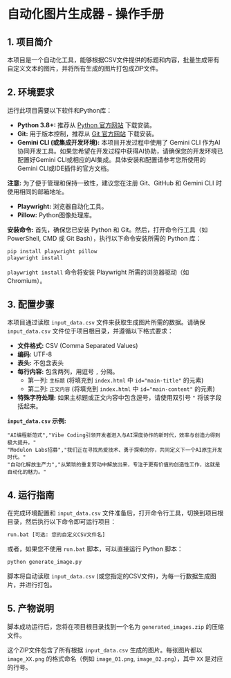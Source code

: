 # 自动化图片生成器 - 操作手册

## 1. 项目简介
本项目是一个自动化工具，能够根据CSV文件提供的标题和内容，批量生成带有自定义文本的图片，并将所有生成的图片打包成ZIP文件。

## 2. 环境要求
运行此项目需要以下软件和Python库：

*   **Python 3.8+:** 推荐从 [Python 官方网站](https://www.python.org/downloads/) 下载安装。
*   **Git:** 用于版本控制，推荐从 [Git 官方网站](https://git-scm.com/downloads) 下载安装。
*   **Gemini CLI (或集成开发环境):** 本项目开发过程中使用了 Gemini CLI 作为AI协同开发工具。如果您希望在开发过程中获得AI协助，请确保您的开发环境已配置好Gemini CLI或相应的AI集成。具体安装和配置请参考您所使用的Gemini CLI或IDE插件的官方文档。

**注意:** 为了便于管理和保持一致性，建议您在注册 Git、GitHub 和 Gemini CLI 时使用相同的邮箱地址。
*   **Playwright:** 浏览器自动化工具。
*   **Pillow:** Python图像处理库。

**安装命令:**
首先，确保您已安装 Python 和 Git。然后，打开命令行工具（如 PowerShell, CMD 或 Git Bash），执行以下命令安装所需的 Python 库：

```bash
pip install playwright pillow
playwright install
```
`playwright install` 命令将安装 Playwright 所需的浏览器驱动（如 Chromium）。

## 3. 配置步骤
本项目通过读取 `input_data.csv` 文件来获取生成图片所需的数据。请确保 `input_data.csv` 文件位于项目根目录，并遵循以下格式要求：

*   **文件格式:** CSV (Comma Separated Values)
*   **编码:** UTF-8
*   **表头:** 不包含表头
*   **每行内容:** 包含两列，用逗号 `,` 分隔。
    *   第一列: `主标题` (将填充到 `index.html` 中 `id="main-title"` 的元素)
    *   第二列: `正文内容` (将填充到 `index.html` 中 `id="main-content"` 的元素)
*   **特殊字符处理:** 如果主标题或正文内容中包含逗号，请使用双引号 `"` 将该字段括起来。

**`input_data.csv` 示例:**
```csv
"AI编程新范式","Vibe Coding引领开发者进入与AI深度协作的新时代，效率与创造力得到极大提升。"
"Modulon Labs招募","我们正在寻找热爱技术、勇于探索的你，共同定义下一个AI原生开发时代。"
"自动化解放生产力","从繁琐的重复劳动中解放出来，专注于更有价值的创造性工作，这就是自动化的魅力。"
```

## 4. 运行指南
在完成环境配置和 `input_data.csv` 文件准备后，打开命令行工具，切换到项目根目录，然后执行以下命令即可运行项目：

```bash
run.bat [可选: 您的自定义CSV文件名]
```
或者，如果您不使用 `run.bat` 脚本，可以直接运行 Python 脚本：
```bash
python generate_image.py
```

脚本将自动读取 `input_data.csv` (或您指定的CSV文件)，为每一行数据生成图片，并进行打包。

## 5. 产物说明
脚本成功运行后，您将在项目根目录找到一个名为 `generated_images.zip` 的压缩文件。

这个ZIP文件包含了所有根据 `input_data.csv` 生成的图片。每张图片都以 `image_XX.png` 的格式命名（例如 `image_01.png`, `image_02.png`），其中 `XX` 是对应的行号。
